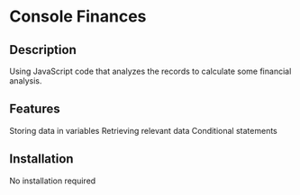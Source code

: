 # Console Finances

## Description
Using JavaScript code that analyzes the records to calculate some financial analysis.

## Features

Storing data in variables
Retrieving relevant data
Conditional statements

## Installation
No installation required

